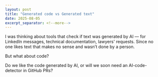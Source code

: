 ```yaml
---
layout: post
title: "Generated code vs Generated text"
date: 2025-08-05
excerpt_separator: <!--more-->
---
```


I was thinking about tools that check if text was generated by AI — for LinkedIn messages, technical documentation, lawyers' requests. Since no one likes text that makes no sense and wasn’t done by a person. 

But what about code?

Do we like the code generated by AI, or will we soon need an AI-code-detector in GitHub PRs?
